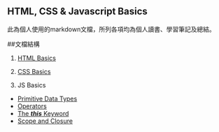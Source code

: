 ## HTML, CSS & Javascript Basics
此為個人使用的markdown文檔，所列各項均為個人讀書、學習筆記及總結。


##文檔結構

1. [HTML Basics](https://github.com/levblanc/js-101/blob/master/html-basics.md)

2. [CSS Basics](https://github.com/levblanc/js-101/blob/master/css-basics.md)

3. JS Basics

  * [Primitive Data Types](https://github.com/levblanc/js-101/blob/master/primitive-data-types.md)
  * [Operators](https://github.com/levblanc/js-101/blob/master/operators.md)
  * [The ***this*** Keyword](https://github.com/levblanc/js-101/blob/master/the-this-keyword.md)
  * [Scope and Closure](https://github.com/levblanc/js-101/blob/master/scope-and-closure.md)